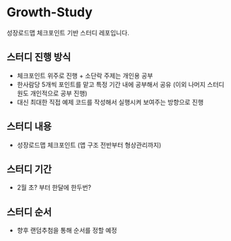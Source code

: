 # Growth-Study
성장로드맵 체크포인트 기반 스터디 레포입니다. 

## 스터디 진행 방식 
- 체크포인트 위주로 진행 + 소단락 주제는 개인용 공부
- 한사람당 5개씩 포인트를 맡고 특정 기간 내에 공부해서 공유 (이외 나머지 스터디원도 개인적으로 공부 진행) 
- 대신 최대한 직접 예제 코드를 작성해서 실행시켜 보여주는 방향으로 진행 

## 스터디 내용 
- 성장로드맵 체크포인트 (앱 구조 전반부터 형상관리까지)

## 스터디 기간
- 2월 초? 부터 한달에 한두번? 

## 스터디 순서
- 향후 랜덤추첨을 통해 순서를 정할 예정
